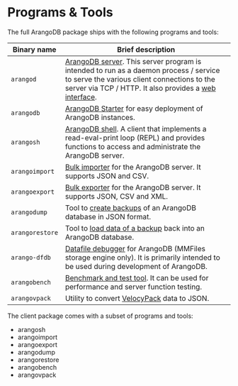 Programs & Tools
================

The full ArangoDB package ships with the following programs and tools:

| Binary name     | Brief description |
|-----------------|-------------------|
| `arangod`       | [ArangoDB server](Arangod.md). This server program is intended to run as a daemon process / service to serve the various client connections to the server via TCP / HTTP. It also provides a [web interface](WebInterface/README.md).
| `arangodb`      | [ArangoDB Starter](Starter/README.md) for easy deployment of ArangoDB instances.
| `arangosh`      | [ArangoDB shell](Arangosh/README.md). A client that implements a read-eval-print loop (REPL) and provides functions to access and administrate the ArangoDB server.
| `arangoimport`  | [Bulk importer](Arangoimport/README.md) for the ArangoDB server. It supports JSON and CSV.
| `arangoexport`  | [Bulk exporter](Arangoexport/README.md) for the ArangoDB server. It supports JSON, CSV and XML.
| `arangodump`    | Tool to [create backups](Arangodump/README.md) of an ArangoDB database in JSON format.
| `arangorestore` | Tool to [load data of a backup](Arangorestore/README.md) back into an ArangoDB database.
| `arango-dfdb`   | [Datafile debugger](DatafileDebugger.md) for ArangoDB (MMFiles storage engine only). It is primarily intended to be used during development of ArangoDB.
| `arangobench`   | [Benchmark and test tool](Arangobench/README.md). It can be used for performance and server function testing.
| `arangovpack`   | Utility to convert [VelocyPack](https://github.com/arangodb/velocypack) data to JSON. 

The client package comes with a subset of programs and tools:

- arangosh
- arangoimport
- arangoexport
- arangodump
- arangorestore
- arangobench
- arangovpack
